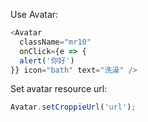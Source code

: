 Use Avatar:

```js
<Avatar
  className="mr10"
  onClick={e => {
  alert('你好')
}} icon="bath" text="洗澡" />
```

Set avatar resource url:

```js
Avatar.setCroppieUrl('url');
```